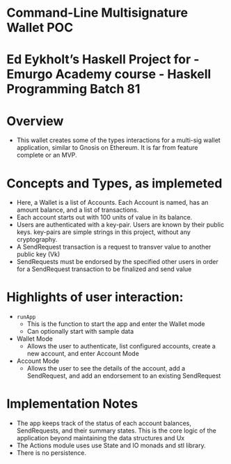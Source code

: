 # Command-Line Multisignature Wallet POC
# Ed Eykholt’s Haskell Project for - Emurgo Academy course - Haskell Programming Batch 81

# Overview
- This wallet creates some of the types interactions for a multi-sig wallet application, similar to Gnosis on Ethereum.  It is far from feature complete or an MVP.

# Concepts and Types, as implemeted
- Here, a Wallet is a list of Accounts. Each Account is named, has an amount balance, and a list of transactions.
- Each account starts out with 100 units of value in its balance.
- Users are authenticated with a key-pair.  Users are known by their public keys. key-pairs are simple strings in this project, without any cryptography.
- A SendRequest transaction is a request to transver value to another public key (Vk)
- SendRequests must be endorsed by the specified other users in order for a SendRequest transaction to be finalized and send value

# Highlights of user interaction:
- `runApp`
    - This is the function to start the app and enter the Wallet mode
    - Can optionally start with sample data
- Wallet Mode
    - Allows the user to authenticate, list configured accounts, create a new account, and enter Account Mode
- Account Mode
    - Allows the user to see the details of the account, add a SendRequest, and add an endorsement to an existing SendRequest

# Implementation Notes
- The app keeps track of the status of each account balances, SendRequests, and their summary states.  This is the core logic of the application beyond maintaining the data structures and Ux
- The Actions module uses use State and IO monads and stl library.
- There is no persistence.


